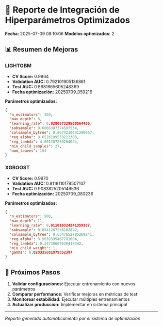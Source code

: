 # 🔧 Reporte de Integración de Hiperparámetros Optimizados

**Fecha:** 2025-07-09 08:10:06
**Modelos optimizados:** 2

## 📊 Resumen de Mejoras

### LIGHTGBM
- **CV Score:** 0.9964
- **Validation AUC:** 0.792101905136861
- **Test AUC:** 0.8681665605248369
- **Fecha optimización:** 20250709_050216

**Parámetros optimizados:**
```json
{
  "n_estimators": 400,
  "max_depth": 8,
  "learning_rate": 0.028057329508564436,
  "subsample": 0.6066387374597534,
  "colsample_bytree": 0.8674210641290667,
  "reg_alpha": 0.6526109553222303,
  "reg_lambda": 4.001387239264024,
  "min_child_samples": 27,
  "num_leaves": 154
}
```

### XGBOOST
- **CV Score:** 0.9970
- **Validation AUC:** 0.8118110178507107
- **Test AUC:** 0.9083825205146536
- **Fecha optimización:** 20250709_080236

**Parámetros optimizados:**
```json
{
  "n_estimators": 900,
  "max_depth": 11,
  "learning_rate": 0.011016324241359387,
  "subsample": 0.8541267258182842,
  "colsample_bytree": 0.6347652705269241,
  "reg_alpha": 0.5039395467781004,
  "reg_lambda": 0.24738607636418342,
  "min_child_weight": 1,
  "gamma": 0.028335681879852387
}
```


## 🚀 Próximos Pasos

1. **Validar configuraciones:** Ejecutar entrenamiento con nuevos parámetros
2. **Comparar performance:** Verificar mejoras en métricas de test
3. **Monitorear estabilidad:** Ejecutar múltiples entrenamientos
4. **Actualizar producción:** Implementar en sistema principal

---
*Reporte generado automáticamente por el sistema de optimización*
